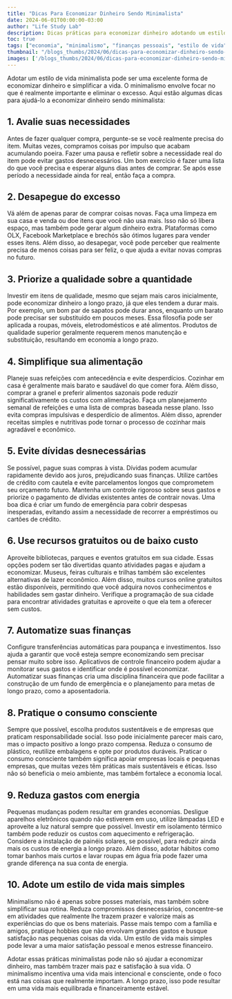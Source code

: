 ```yaml
---
title: "Dicas Para Economizar Dinheiro Sendo Minimalista"
date: 2024-06-01T00:00:00-03:00
author: "Life Study Lab"
description: Dicas práticas para economizar dinheiro adotando um estilo de vida minimalista.
toc: true
tags: ["economia", "minimalismo", "finanças pessoais", "estilo de vida", "consumo consciente", "planejamento financeiro", "sustentabilidade", "dicas de economia", "vida simples", "gerenciamento de dinheiro"]
thumbnail: "/blogs_thumbs/2024/06/dicas-para-economizar-dinheiro-sendo-minimalista.jpg"
images: ['/blogs_thumbs/2024/06/dicas-para-economizar-dinheiro-sendo-minimalista.jpg']
---
```


Adotar um estilo de vida minimalista pode ser uma excelente forma de economizar dinheiro e simplificar a vida. O minimalismo envolve focar no que é realmente importante e eliminar o excesso. Aqui estão algumas dicas para ajudá-lo a economizar dinheiro sendo minimalista:

## 1. Avalie suas necessidades
Antes de fazer qualquer compra, pergunte-se se você realmente precisa do item. Muitas vezes, compramos coisas por impulso que acabam acumulando poeira. Fazer uma pausa e refletir sobre a necessidade real do item pode evitar gastos desnecessários. Um bom exercício é fazer uma lista do que você precisa e esperar alguns dias antes de comprar. Se após esse período a necessidade ainda for real, então faça a compra.

## 2. Desapegue do excesso
Vá além de apenas parar de comprar coisas novas. Faça uma limpeza em sua casa e venda ou doe itens que você não usa mais. Isso não só libera espaço, mas também pode gerar algum dinheiro extra. Plataformas como OLX, Facebook Marketplace e brechós são ótimos lugares para vender esses itens. Além disso, ao desapegar, você pode perceber que realmente precisa de menos coisas para ser feliz, o que ajuda a evitar novas compras no futuro.

## 3. Priorize a qualidade sobre a quantidade
Investir em itens de qualidade, mesmo que sejam mais caros inicialmente, pode economizar dinheiro a longo prazo, já que eles tendem a durar mais. Por exemplo, um bom par de sapatos pode durar anos, enquanto um barato pode precisar ser substituído em poucos meses. Essa filosofia pode ser aplicada a roupas, móveis, eletrodomésticos e até alimentos. Produtos de qualidade superior geralmente requerem menos manutenção e substituição, resultando em economia a longo prazo.

## 4. Simplifique sua alimentação
Planeje suas refeições com antecedência e evite desperdícios. Cozinhar em casa é geralmente mais barato e saudável do que comer fora. Além disso, comprar a granel e preferir alimentos sazonais pode reduzir significativamente os custos com alimentação. Faça um planejamento semanal de refeições e uma lista de compras baseada nesse plano. Isso evita compras impulsivas e desperdício de alimentos. Além disso, aprender receitas simples e nutritivas pode tornar o processo de cozinhar mais agradável e econômico.

## 5. Evite dívidas desnecessárias
Se possível, pague suas compras à vista. Dívidas podem acumular rapidamente devido aos juros, prejudicando suas finanças. Utilize cartões de crédito com cautela e evite parcelamentos longos que comprometem seu orçamento futuro. Mantenha um controle rigoroso sobre seus gastos e priorize o pagamento de dívidas existentes antes de contrair novas. Uma boa dica é criar um fundo de emergência para cobrir despesas inesperadas, evitando assim a necessidade de recorrer a empréstimos ou cartões de crédito.

## 6. Use recursos gratuitos ou de baixo custo
Aproveite bibliotecas, parques e eventos gratuitos em sua cidade. Essas opções podem ser tão divertidas quanto atividades pagas e ajudam a economizar. Museus, feiras culturais e trilhas também são excelentes alternativas de lazer econômico. Além disso, muitos cursos online gratuitos estão disponíveis, permitindo que você adquira novos conhecimentos e habilidades sem gastar dinheiro. Verifique a programação de sua cidade para encontrar atividades gratuitas e aproveite o que ela tem a oferecer sem custos.

## 7. Automatize suas finanças
Configure transferências automáticas para poupança e investimentos. Isso ajuda a garantir que você esteja sempre economizando sem precisar pensar muito sobre isso. Aplicativos de controle financeiro podem ajudar a monitorar seus gastos e identificar onde é possível economizar. Automatizar suas finanças cria uma disciplina financeira que pode facilitar a construção de um fundo de emergência e o planejamento para metas de longo prazo, como a aposentadoria.

## 8. Pratique o consumo consciente
Sempre que possível, escolha produtos sustentáveis e de empresas que praticam responsabilidade social. Isso pode inicialmente parecer mais caro, mas o impacto positivo a longo prazo compensa. Reduza o consumo de plástico, reutilize embalagens e opte por produtos duráveis. Praticar o consumo consciente também significa apoiar empresas locais e pequenas empresas, que muitas vezes têm práticas mais sustentáveis e éticas. Isso não só beneficia o meio ambiente, mas também fortalece a economia local.

## 9. Reduza gastos com energia
Pequenas mudanças podem resultar em grandes economias. Desligue aparelhos eletrônicos quando não estiverem em uso, utilize lâmpadas LED e aproveite a luz natural sempre que possível. Investir em isolamento térmico também pode reduzir os custos com aquecimento e refrigeração. Considere a instalação de painéis solares, se possível, para reduzir ainda mais os custos de energia a longo prazo. Além disso, adotar hábitos como tomar banhos mais curtos e lavar roupas em água fria pode fazer uma grande diferença na sua conta de energia.

## 10. Adote um estilo de vida mais simples
Minimalismo não é apenas sobre posses materiais, mas também sobre simplificar sua rotina. Reduza compromissos desnecessários, concentre-se em atividades que realmente lhe trazem prazer e valorize mais as experiências do que os bens materiais. Passe mais tempo com a família e amigos, pratique hobbies que não envolvam grandes gastos e busque satisfação nas pequenas coisas da vida. Um estilo de vida mais simples pode levar a uma maior satisfação pessoal e menos estresse financeiro.

Adotar essas práticas minimalistas pode não só ajudar a economizar dinheiro, mas também trazer mais paz e satisfação à sua vida. O minimalismo incentiva uma vida mais intencional e consciente, onde o foco está nas coisas que realmente importam. A longo prazo, isso pode resultar em uma vida mais equilibrada e financeiramente estável.